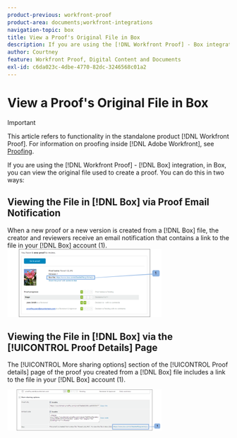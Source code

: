 ```yaml
---
product-previous: workfront-proof
product-area: documents;workfront-integrations
navigation-topic: box
title: View a Proof's Original File in Box
description: If you are using the [!DNL Workfront Proof] - Box integration, in Box, you can view the original file used to create a proof. You can do this in two ways - EDIT ME.
author: Courtney
feature: Workfront Proof, Digital Content and Documents
exl-id: c6da023c-4dbe-4770-82dc-3246568c01a2
---
```

# View a Proof's Original File in Box

>[!IMPORTANT]
>
>This article refers to functionality in the standalone product [!DNL Workfront Proof]. For information on proofing inside [!DNL Adobe Workfront], see [Proofing](../../../review-and-approve-work/proofing/proofing.md).

If you are using the [!DNL Workfront Proof] - [!DNL Box] integration, in Box, you can view the original file used to create a proof. You can do this in two ways:

## Viewing the File in [!DNL Box] via Proof Email Notification

When a new proof or a new version is created from a [!DNL Box] file, the creator and reviewers receive an email notification that contains a link to the file in your [!DNL Box] account (1).\
![Box_-_Email_Notification.png](assets/box---email-notification-350x154.png)

## Viewing the File in [!DNL Box] via the [!UICONTROL Proof Details] Page

The [!UICONTROL More sharing options] section of the [!UICONTROL Proof details] page of the proof you created from a [!DNL Box] file includes a link to the file in your [!DNL Box] account (1).

![Box_-_Proof_Details_page.png](assets/box---proof-details-page-350x93.png)
